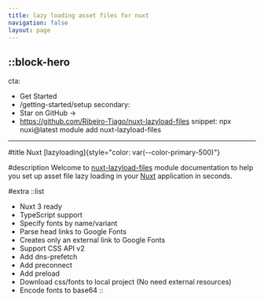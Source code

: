 ```yaml
---
title: lazy loading asset files for nuxt
navigation: false
layout: page
---
```


::block-hero
---
cta:
  - Get Started
  - /getting-started/setup
secondary:
  - Star on GitHub →
  - https://github.com/Ribeiro-Tiago/nuxt-lazyload-files
snippet: npx nuxi@latest module add nuxt-lazyload-files
---

#title
Nuxt [lazyloading]{style="color: var(--color-primary-500)"}

#description
Welcome to [nuxt-lazyload-files](https://github.com/Ribeiro-Tiago/nuxt-lazyload-files) module documentation to help you set up asset file lazy loading in your [Nuxt](https://nuxt.com) application in seconds.

#extra
  ::list
  - Nuxt 3 ready
  - TypeScript support
  - Specify fonts by name/variant
  - Parse head links to Google Fonts
  - Creates only an external link to Google Fonts
  - Support CSS API v2
  - Add dns-prefetch
  - Add preconnect
  - Add preload
  - Download css/fonts to local project (No need external resources)
  - Encode fonts to base64
::

